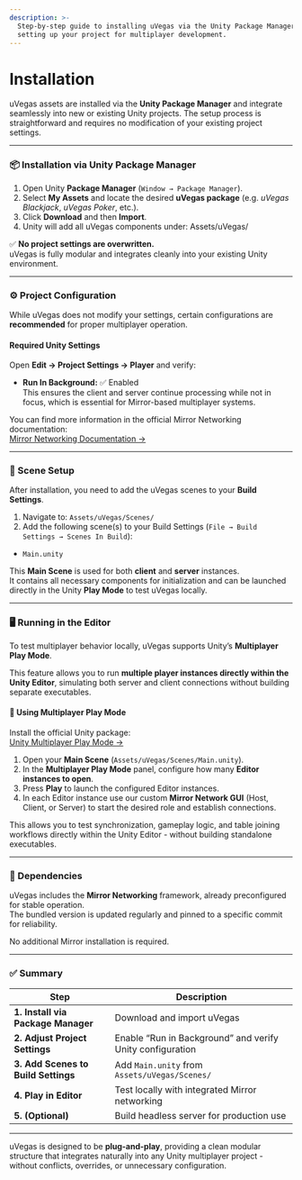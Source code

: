 ```yaml
---
description: >-
  Step-by-step guide to installing uVegas via the Unity Package Manager and
  setting up your project for multiplayer development.
---
```


# Installation

uVegas assets are installed via the **Unity Package Manager** and integrate seamlessly into new or existing Unity projects. The setup process is straightforward and requires no modification of your existing project settings.

***

### 📦 Installation via Unity Package Manager

1. Open Unity **Package Manager** (`Window → Package Manager`).
2. Select **My Assets** and locate the desired **uVegas package** (e.g. _uVegas Blackjack_, _uVegas Poker_, etc.).
3. Click **Download** and then **Import**.
4. Unity will add all uVegas components under: Assets/uVegas/

✅ **No project settings are overwritten.**\
uVegas is fully modular and integrates cleanly into your existing Unity environment.

***

### ⚙️ Project Configuration

While uVegas does not modify your settings, certain configurations are **recommended** for proper multiplayer operation.

#### Required Unity Settings

Open **Edit → Project Settings → Player** and verify:

* **Run In Background:** ✅ Enabled\
  This ensures the client and server continue processing while not in focus, which is essential for Mirror-based multiplayer systems.

You can find more information in the official Mirror Networking documentation:\
[Mirror Networking Documentation →](https://mirror-networking.gitbook.io/docs/)

***

### 🧩 Scene Setup

After installation, you need to add the uVegas scenes to your **Build Settings**.

1. Navigate to: `Assets/uVegas/Scenes/`
2. Add the following scene(s) to your Build Settings (`File → Build Settings → Scenes In Build`):

* `Main.unity`

This **Main Scene** is used for both **client** and **server** instances.\
It contains all necessary components for initialization and can be launched directly in the Unity **Play Mode** to test uVegas locally.

***

### 🖥️ Running in the Editor

To test multiplayer behavior locally, uVegas supports Unity’s **Multiplayer Play Mode**.

This feature allows you to run **multiple player instances directly within the Unity Editor**, simulating both server and client connections without building separate executables.

#### 🧪 Using Multiplayer Play Mode

Install the official Unity package:\
[Unity Multiplayer Play Mode →](https://docs.unity3d.com/Packages/com.unity.multiplayer.playmode@latest)

1. Open your **Main Scene** (`Assets/uVegas/Scenes/Main.unity`).
2. In the **Multiplayer Play Mode** panel, configure how many **Editor instances to open**.
3. Press **Play** to launch the configured Editor instances.
4. In each Editor instance use our custom **Mirror Network GUI** (Host, Client, or Server) to start the desired role and establish connections.

This allows you to test synchronization, gameplay logic, and table joining workflows directly within the Unity Editor - without building standalone executables.

***

### 🔗 Dependencies

uVegas includes the **Mirror Networking** framework, already preconfigured for stable operation.\
The bundled version is updated regularly and pinned to a specific commit for reliability.

No additional Mirror installation is required.

***

### ✅ Summary

| Step                                | Description                                               |
| ----------------------------------- | --------------------------------------------------------- |
| **1. Install via Package Manager**  | Download and import uVegas                                |
| **2. Adjust Project Settings**      | Enable “Run in Background” and verify Unity configuration |
| **3. Add Scenes to Build Settings** | Add `Main.unity` from `Assets/uVegas/Scenes/`             |
| **4. Play in Editor**               | Test locally with integrated Mirror networking            |
| **5. (Optional)**                   | Build headless server for production use                  |

***

uVegas is designed to be **plug-and-play**, providing a clean modular structure that integrates naturally into any Unity multiplayer project - without conflicts, overrides, or unnecessary configuration.
